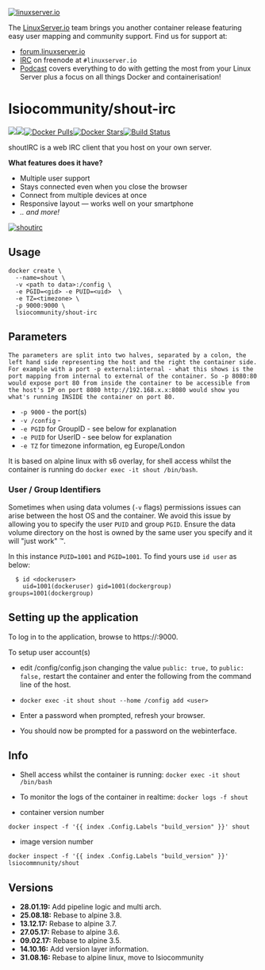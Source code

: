 [linuxserverurl]: https://linuxserver.io
[forumurl]: https://forum.linuxserver.io
[ircurl]: https://www.linuxserver.io/irc/
[podcasturl]: https://www.linuxserver.io/podcast/
[appurl]: http://shout-irc.com/
[hub]: https://hub.docker.com/r/lsiocommunity/shout-irc/

[![linuxserver.io](https://raw.githubusercontent.com/linuxserver/docker-templates/master/linuxserver.io/img/linuxserver_medium.png)][linuxserverurl]

The [LinuxServer.io][linuxserverurl] team brings you another container release featuring easy user mapping and community support. Find us for support at:
* [forum.linuxserver.io][forumurl]
* [IRC][ircurl] on freenode at `#linuxserver.io`
* [Podcast][podcasturl] covers everything to do with getting the most from your Linux Server plus a focus on all things Docker and containerisation!

# lsiocommunity/shout-irc
[![](https://images.microbadger.com/badges/version/lsiocommunity/shout-irc.svg)](https://microbadger.com/images/lsiocommunity/shout-irc "Get your own version badge on microbadger.com")[![](https://images.microbadger.com/badges/image/lsiocommunity/shout-irc.svg)](http://microbadger.com/images/lsiocommunity/shout-irc "Get your own image badge on microbadger.com")[![Docker Pulls](https://img.shields.io/docker/pulls/lsiocommunity/shout-irc.svg)][hub][![Docker Stars](https://img.shields.io/docker/stars/lsiocommunity/shout-irc.svg)][hub][![Build Status](https://ci.linuxserver.io/buildStatus/icon?job=Docker-Builders/lsiocommunity/x86-64-shout-irc)](https://ci.linuxserver.io/job/Docker-Builders/job/lsiocommunity/job/x86-64-shout-irc/)

shoutIRC is a web IRC client that you host on your own server.

__What features does it have?__
- Multiple user support
- Stays connected even when you close the browser
- Connect from multiple devices at once
- Responsive layout — works well on your smartphone
- _.. and more!_

[![shoutirc](https://raw.githubusercontent.com/linuxserver/community-templates/master/lsiocommunity/img/shout-icon.png)][appurl]

## Usage

```
docker create \
  --name=shout \
  -v <path to data>:/config \
  -e PGID=<gid> -e PUID=<uid>  \
  -e TZ=<timezone> \
  -p 9000:9000 \
  lsiocommunity/shout-irc
```

## Parameters

`The parameters are split into two halves, separated by a colon, the left hand side representing the host and the right the container side.
For example with a port -p external:internal - what this shows is the port mapping from internal to external of the container.
So -p 8080:80 would expose port 80 from inside the container to be accessible from the host's IP on port 8080
http://192.168.x.x:8080 would show you what's running INSIDE the container on port 80.`


* `-p 9000` - the port(s)
* `-v /config` -
* `-e PGID` for GroupID - see below for explanation
* `-e PUID` for UserID - see below for explanation
* `-e TZ` for timezone information, eg Europe/London

It is based on alpine linux with s6 overlay, for shell access whilst the container is running do `docker exec -it shout /bin/bash`.

### User / Group Identifiers

Sometimes when using data volumes (`-v` flags) permissions issues can arise between the host OS and the container. We avoid this issue by allowing you to specify the user `PUID` and group `PGID`. Ensure the data volume directory on the host is owned by the same user you specify and it will "just work" ™.

In this instance `PUID=1001` and `PGID=1001`. To find yours use `id user` as below:

```
  $ id <dockeruser>
    uid=1001(dockeruser) gid=1001(dockergroup) groups=1001(dockergroup)
```

## Setting up the application

To log in to the application, browse to https://<hostip>:9000.

To setup user account(s)

+ edit /config/config.json changing the value `public: true,` to `public: false,`  restart the container and enter the following from the command line of the host.

+ `docker exec -it shout shout --home /config add <user>`

+ Enter a password when prompted, refresh your browser.

+ You should now be prompted for a password on the webinterface.

## Info

* Shell access whilst the container is running: `docker exec -it shout /bin/bash`
* To monitor the logs of the container in realtime: `docker logs -f shout`

* container version number

`docker inspect -f '{{ index .Config.Labels "build_version" }}' shout`

* image version number

`docker inspect -f '{{ index .Config.Labels "build_version" }}' lsiocommnunity/shout`


## Versions

+ **28.01.19:** Add pipeline logic and multi arch.
+ **25.08.18:** Rebase to alpine 3.8.
+ **13.12.17:** Rebase to alpine 3.7.
+ **27.05.17:** Rebase to alpine 3.6.
+ **09.02.17:** Rebase to alpine 3.5.
+ **14.10.16:** Add version layer information.
+ **31.08.16:** Rebase to alpine linux, move to lsiocommunity
